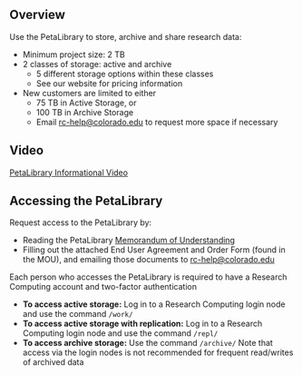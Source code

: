 ## Overview

Use the PetaLibrary to store, archive and share research data:
- Minimum project size: 2 TB
- 2 classes of storage: active and archive
     * 5 different storage options within these classes
     * See our website for pricing information
- New customers are limited to either
     * 75 TB in Active Storage, or
     * 100 TB in Archive Storage
     * Email rc-help@colorado.edu to request more space if necessary

## Video

[PetaLibrary Informational Video](https://youtu.be/i1TVYj4OQOY)

## Accessing the PetaLibrary

Request access to the PetaLibrary by:
- Reading the PetaLibrary [Memorandum of Understanding](https://www.colorado.edu/p113a299a3a0/content/petalibrary-mou)
- Filling out the attached End User Agreement and Order Form (found in the MOU), and emailing those documents to rc-help@colorado.edu  

Each person who accesses the PetaLibrary is required to have a Research Computing account and two-factor authentication
- **To access active storage:**  Log in to a Research Computing login node and use the command `/work/`
- **To access active storage with replication:**  Log in to a Research Computing login node and use the command `/repl/`
- **To access archive storage:**  Use the command `/archive/`
Note that access via the login nodes is not recommended for frequent read/writes of archived data
